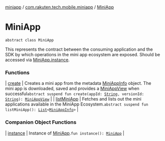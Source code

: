 [miniapp](../../index.md) / [com.rakuten.tech.mobile.miniapp](../index.md) / [MiniApp](./index.md)

# MiniApp

`abstract class MiniApp`

This represents the contract between the consuming application and the SDK
by which operations in the mini app ecosystem are exposed.
Should be accessed via [MiniApp.instance](instance.md).

### Functions

| [create](create.md) | Creates a mini app from the metadata [MiniAppInfo](../-mini-app-info/index.md) object. The mini app is downloaded, saved and provides a [MiniAppView](../-mini-app-view/index.md) when successful`abstract suspend fun create(appId: `[`String`](https://kotlinlang.org/api/latest/jvm/stdlib/kotlin/-string/index.html)`, versionId: `[`String`](https://kotlinlang.org/api/latest/jvm/stdlib/kotlin/-string/index.html)`): `[`MiniAppView`](../-mini-app-view/index.md) |
| [listMiniApp](list-mini-app.md) | Fetches and lists out the mini applications available in the MiniApp Ecosystem.`abstract suspend fun listMiniApp(): `[`List`](https://kotlinlang.org/api/latest/jvm/stdlib/kotlin.collections/-list/index.html)`<`[`MiniAppInfo`](../-mini-app-info/index.md)`>` |

### Companion Object Functions

| [instance](instance.md) | Instance of [MiniApp](./index.md).`fun instance(): `[`MiniApp`](./index.md) |

